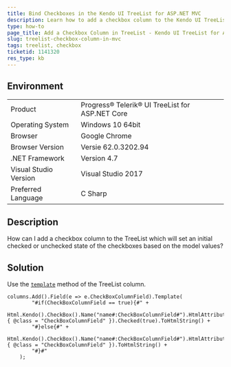 ```yaml
---
title: Bind Checkboxes in the Kendo UI TreeList for ASP.NET MVC
description: Learn how to add a checkbox column to the Kendo UI TreeList which will set the initial checked state based on model values.
type: how-to
page_title: Add a Checkbox Column in TreeList - Kendo UI TreeList for ASP.NET Core
slug: treelist-checkbox-column-in-mvc
tags: treelist, checkbox
ticketid: 1141320
res_type: kb
---
```


## Environment

<table>
 <tr>
  <td>Product</td>
  <td>Progress® Telerik® UI TreeList for ASP.NET Core</td>
 </tr>
 <tr>
  <td>Operating System</td>
  <td>Windows 10 64bit</td>
 </tr>
 <tr>
  <td>Browser</td>
  <td>Google Chrome</td>
 </tr>
 <tr>
  <td>Browser Version</td>
  <td>Versie 62.0.3202.94</td>
 </tr>
 <tr>
  <td>.NET Framework</td>
  <td>Version 4.7</td>
 </tr>
 <tr>
  <td>Visual Studio Version</td>
  <td>Visual Studio 2017</td>
 </tr>
 <tr>
  <td>Preferred Language</td>
  <td>C Sharp</td>
 </tr>
</table>


## Description

How can I add a checkbox column to the TreeList which will set an initial checked or unchecked state of the checkboxes based on the model values?

## Solution

Use the [`template`](https://docs.telerik.com/aspnet-mvc/api/Kendo.Mvc.UI.Fluent/TreeListColumnBuilder#templatesystemstring) method of the TreeList column.

````
columns.Add().Field(e => e.CheckBoxColumnField).Template(
        "#if(CheckBoxColumnField == true){#" +
            Html.Kendo().CheckBox().Name("name#:CheckBoxColumnField#").HtmlAttributes(new { @class = "CheckBoxColumnField" }).Checked(true).ToHtmlString() +
        "#}else{#" +
            Html.Kendo().CheckBox().Name("name#:CheckBoxColumnField#").HtmlAttributes(new { @class = "CheckBoxColumnField" }).ToHtmlString() +
        "#}#"
    );
````

